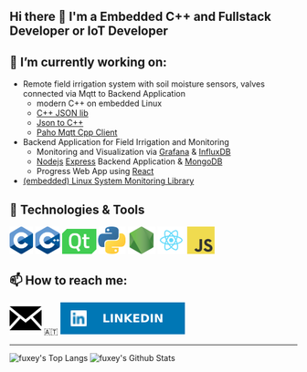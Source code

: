 ## Hi there 👋 I'm a Embedded C++ and Fullstack Developer or IoT Developer

## 🔭 I’m currently working on: 
- Remote field irrigation system with soil moisture sensors, valves connected via Mqtt to Backend Application
    - modern C++ on embedded Linux 
    - [C++ JSON lib](https://github.com/nlohmann/json)
    - [Json to C++](https://app.quicktype.io/)
    - [Paho Mqtt Cpp Client](https://github.com/eclipse/paho.mqtt.cpp)
- Backend Application for Field Irrigation and Monitoring
    - Monitoring and Visualization via [Grafana](https://grafana.com/) & [InfluxDB](https://www.influxdata.com/)
    - [Nodejs](https://nodejs.org/en/) [Express](https://expressjs.com/) Backend Application & [MongoDB](https://www.mongodb.com/)
    - Progress Web App using [React](https://reactjs.org/)
- [(embedded) Linux System Monitoring Library](https://github.com/fuxey/Linux-System-Monitoring-Library) 




## 🔧 Technologies & Tools
<img height="48px" src="https://github.com/fuxey/fuxey/raw/master/c.png" /></a> 
<img height="48px" src="https://github.com/fuxey/fuxey/raw/master/cpp.png" /></a> 
<img height="44px" src="https://github.com/fuxey/fuxey/raw/master/qt.png" /></a> 
<img height="48px" src="https://github.com/fuxey/fuxey/raw/master/python.png" /></a> 
<img alt="Node.js" height="48px" src="https://raw.githubusercontent.com/github/explore/80688e429a7d4ef2fca1e82350fe8e3517d3494d/topics/nodejs/nodejs.png" />
<img alt="React" height="48px" src="https://raw.githubusercontent.com/github/explore/80688e429a7d4ef2fca1e82350fe8e3517d3494d/topics/react/react.png" />
<img alt="JavaScript" height="48px" src="https://raw.githubusercontent.com/github/explore/80688e429a7d4ef2fca1e82350fe8e3517d3494d/topics/javascript/javascript.png" />



## 📫 How to reach me: 
[<img alt="email" src="https://github.com/fuxey/fuxey/raw/master/email.svg" />][email] :austria:
[<img alt="DanielFuchs | LinkedIn"  src="https://github.com/fuxey/fuxey/raw/master/linkedin.svg" />][linkedin]


---
<img height="200px" alt="fuxey's Top Langs" src="https://github-readme-stats.vercel.app/api/top-langs/?username=fuxey&hide_border=true&hide=javascript,html" /> <img height="200px" alt="fuxey's Github Stats" src="https://github-readme-stats.vercel.app/api?username=fuxey&show_icons=true&hide_border=true" />

<!--
**fuxey/fuxey** is a ✨ _special_ ✨ repository because its `README.md` (this file) appears on your GitHub profile.

Here are some ideas to get you started:


- 🌱 I’m currently learning ...
- 👯 I’m looking to collaborate on ...
- 🤔 I’m looking for help with ...
- 💬 Ask me about ...

- 😄 Pronouns: ...
- ⚡ Fun fact: ...
-->

[linkedin]: https://linkedin.com/in/fuchs-daniel-iot
[email]: <fuxeysolution@gmail.com>